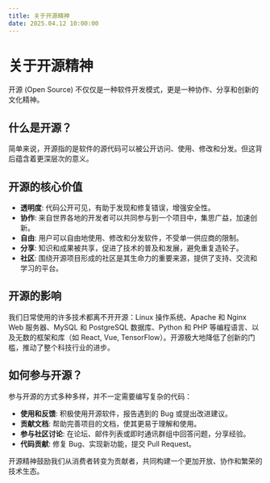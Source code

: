 ```yaml
---
title: 关于开源精神
date: 2025.04.12 10:00:00
---
```


# 关于开源精神

开源 (Open Source) 不仅仅是一种软件开发模式，更是一种协作、分享和创新的文化精神。

## 什么是开源？

简单来说，开源指的是软件的源代码可以被公开访问、使用、修改和分发。但这背后蕴含着更深层次的意义。

## 开源的核心价值

*   **透明度**: 代码公开可见，有助于发现和修复错误，增强安全性。
*   **协作**: 来自世界各地的开发者可以共同参与到一个项目中，集思广益，加速创新。
*   **自由**: 用户可以自由地使用、修改和分发软件，不受单一供应商的限制。
*   **分享**: 知识和成果被共享，促进了技术的普及和发展，避免重复造轮子。
*   **社区**: 围绕开源项目形成的社区是其生命力的重要来源，提供了支持、交流和学习的平台。

## 开源的影响

我们日常使用的许多技术都离不开开源：Linux 操作系统、Apache 和 Nginx Web 服务器、MySQL 和 PostgreSQL 数据库、Python 和 PHP 等编程语言、以及无数的框架和库（如 React, Vue, TensorFlow）。开源极大地降低了创新的门槛，推动了整个科技行业的进步。

## 如何参与开源？

参与开源的方式多种多样，并不一定需要编写复杂的代码：

*   **使用和反馈**: 积极使用开源软件，报告遇到的 Bug 或提出改进建议。
*   **贡献文档**: 帮助完善项目的文档，使其更易于理解和使用。
*   **参与社区讨论**: 在论坛、邮件列表或即时通讯群组中回答问题，分享经验。
*   **代码贡献**: 修复 Bug、实现新功能，提交 Pull Request。

开源精神鼓励我们从消费者转变为贡献者，共同构建一个更加开放、协作和繁荣的技术生态。
